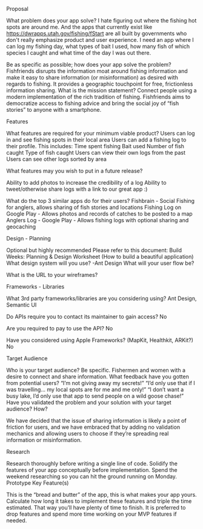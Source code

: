 Proposal

What problem does your app solve?
I hate figuring out where the fishing hot spots are around me. And the apps that currently exist like https://dwrapps.utah.gov/fishing/fStart are all built by governments who don't really emphasize product and user experience. I need an app where I can log my fishing day, what types of bait I used, how many fish of which species I caught and what time of the day I was out there. 


Be as specific as possible; how does your app solve the problem?
Fishfriends disrupts the information moat around fishing information and make it easy to share information (or misinformation) as desired with regards to fishing. It provides a geographic touchpoint for free, frictionless information sharing.
What is the mission statement?
Connect people using a modern implementation of the rich tradition of fishing. Fishfriends aims to democratize access to fishing advice and bring the social joy of “fish stories” to anyone with a smartphone.


Features

What features are required for your minimum viable product?
Users can log in and see fishing spots in their local area
Users can add a fishing log to their profile. This includes:
Time spent fishing
Bait used
Number of fish caught
Type of fish caught
Users can view their own logs from the past
Users can see other logs sorted by area

What features may you wish to put in a future release?


Ability to add photos to increase the credibility of a log
Ability to tweet/otherwise share logs with a link to our great app :)

What do the top 3 similar apps do for their users?
Fishbrain - Social Fishing for anglers, allows sharing of fish stories and locations
Fishing Log on Google Play - Allows photos and records of catches to be posted to a map
Anglers Log - Google Play - Allows fishing logs with optional sharing and geocaching


Design - Planning

Optional but highly recommended Please refer to this document:
Build Weeks: Planning & Design Worksheet (How to build a beautiful application)
What design system will you use?
-Ant Design
What will your user flow be?


What is the URL to your wireframes?


Frameworks - Libraries

What 3rd party frameworks/libraries are you considering using?
Ant Design, Semantic UI


Do APIs require you to contact its maintainer to gain access?
No


Are you required to pay to use the API?
No


Have you considered using Apple Frameworks? (MapKit, Healthkit, ARKit?)
	No



Target Audience

Who is your target audience? Be specific.
Fishermen and women with a desire to connect and share information.
What feedback have you gotten from potential users?
“I’m not giving away my secrets!”
“I’d only use that if I was travelling… my local spots are for me and me only!”
“I don’t want a busy lake, I’d only use that app to send people on a wild goose chase!”
Have you validated the problem and your solution with your target audience? How?

We have decided that the issue of sharing information is likely a point of friction for users, and we have embraced that by adding no validation mechanics and allowing users to choose if they’re spreading real information or misinformation.

Research

Research thoroughly before writing a single line of code. Solidify the features of your app conceptually before implementation. Spend the weekend researching so you can hit the ground running on Monday.
Prototype Key Feature(s)

This is the “bread and butter” of the app, this is what makes your app yours. Calculate how long it takes to implement these features and triple the time estimated. That way you’ll have plenty of time to finish. It is preferred to drop features and spend more time working on your MVP features if needed.

